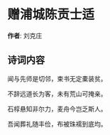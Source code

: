 # 赠浦城陈贡士适

**作者**: 刘克庄

## 诗词内容

闻与先师是切邻，束书无定橐装贫。

不辞远道长为客，未有荒山可掩亲。

石椁悬知非尔力，麦舟今岂乏斯人。

吾闻葬礼随丰俭，布被珠襦到底均。

